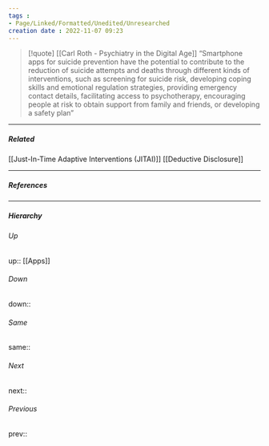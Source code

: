 ```yaml
---
tags :
- Page/Linked/Formatted/Unedited/Unresearched
creation date : 2022-11-07 09:23 
---
```


> [!quote] [[Carl Roth - Psychiatry in the Digital Age]]
> “Smartphone apps for suicide prevention have the potential to contribute to the reduction of suicide attempts and deaths through different kinds of interventions, such as screening for suicide risk, developing coping skills and emotional regulation strategies, providing emergency contact details, facilitating access to psychotherapy, encouraging people at risk to obtain support from family and friends, or developing a safety plan”

---
##### Related
[[Just-In-Time Adaptive Interventions (JITAI)]]
[[Deductive Disclosure]]

---
##### References


---
##### Hierarchy
###### Up
up:: [[Apps]]
###### Down
down:: 
###### Same
same:: 
###### Next
next:: 
###### Previous
prev:: 
